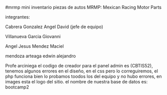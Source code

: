 #mrmp
mini inventario piezas de autos
MRMP:
Mexican Racing Motor Parts


integrantes:

Cabrera Gonzalez Angel David (jefe de equipo)

Villanueva Garcia Giovanni

Angel Jesus Mendez Maciel

mendoza arteaga edwin alejandro


Profe arciniega el codigo de creador para el panel admin es (CBTIS52), tenemos algunos errores en el diseño, en el css pero lo correguiremos, el php funciona bien lo probamos toodos los del equipo y no hubo errores, en images esta el logo del sitio.
el nombre de nuestra base de datos es: bootcamp2
